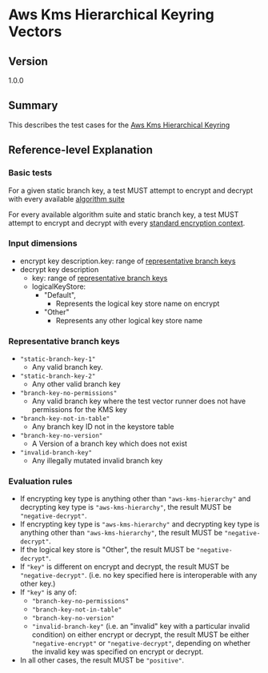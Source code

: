[//]: # "Copyright Amazon.com Inc. or its affiliates. All Rights Reserved."
[//]: # "SPDX-License-Identifier: CC-BY-SA-4.0"

# Aws Kms Hierarchical Keyring Vectors

## Version

1.0.0

## Summary

This describes the test cases for the [Aws Kms Hierarchical Keyring](../../aws-kms/aws-kms-hierarchical-keyring.md)

## Reference-level Explanation

### Basic tests

For a given static branch key,
a test MUST attempt to encrypt and decrypt
with every available [algorithm suite](../../algorithm-suites.md#algorithm-suite-id)

For every available algorithm suite and static branch key,
a test MUST attempt to encrypt and decrypt with every [standard encryption context](./encryption-context.md#standard-encryption-contexts).

### Input dimensions

- encrypt key description.key: range of [representative branch keys](#representative-branch-keys)
- decrypt key description
  - key: range of [representative branch keys](#representative-branch-keys)
  - logicalKeyStore:
    - "Default",
      - Represents the logical key store name on encrypt
    - "Other"
      - Represents any other logical key store name

### Representative branch keys

- `"static-branch-key-1"`
  - Any valid branch key.
- `"static-branch-key-2"`
  - Any other valid branch key
- `"branch-key-no-permissions"`
  - Any valid branch key where
    the test vector runner does not have permissions
    for the KMS key
- `"branch-key-not-in-table"`
  - Any branch key ID not in the keystore table
- `"branch-key-no-version"`
  - A Version of a branch key which does not exist
- `"invalid-branch-key"`
  - Any illegally mutated invalid branch key

### Evaluation rules

- If encrypting key type is anything other than `"aws-kms-hierarchy"`
  and decrypting key type is `"aws-kms-hierarchy"`,
  the result MUST be `"negative-decrypt"`.
- If encrypting key type is `"aws-kms-hierarchy"`
  and decrypting key type is anything other than `"aws-kms-hierarchy"`,
  the result MUST be `"negative-decrypt"`.
- If the logical key store is "Other",
  the result MUST be `"negative-decrypt"`.
- If `"key"` is different on encrypt and decrypt,
  the result MUST be `"negative-decrypt"`.
  (i.e. no key specified here is interoperable with any other key.)
- If `"key"` is any of:
  - `"branch-key-no-permissions"`
  - `"branch-key-not-in-table"`
  - `"branch-key-no-version"`
  - `"invalid-branch-key"`
    (i.e. an "invalid" key with a particular invalid condition)
    on either encrypt or decrypt,
    the result MUST be either `"negative-encrypt"` or `"negative-decrypt"`,
    depending on whether the invalid key was specified on encrypt or decrypt.
- In all other cases, the result MUST be `"positive"`.
